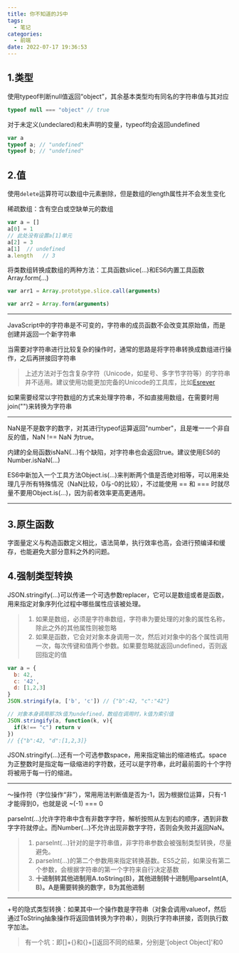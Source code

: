 ```yaml
---
title: 你不知道的JS中
tags:
  - 笔记
categories:
  - 前端
date: 2022-07-17 19:36:53
---
```


## 1.类型
使用typeof判断null值返回“object”，其余基本类型均有同名的字符串值与其对应
``` javascript
typeof null === "object" // true
```
<!--more-->
对于未定义(undeclared)和未声明的变量，typeof均会返回undefined
``` javascript
var a
typeof a; // "undefined"
typeof b; // "undefined"
```
## 2.值
使用`delete`运算符可以数组中元素删除，但是数组的length属性并不会发生变化

稀疏数组：含有空白或空缺单元的数组
``` javascript
var a = []
a[0] = 1
// 此处没有设置a[1]单元
a[2] = 3
a[1]  // undefined
a.length   // 3
```

将类数组转换成数组的两种方法：工具函数slice(...)和ES6内置工具函数Array.form(...)
``` javascript
var arr1 = Array.prototype.slice.call(arguments)

var arr2 = Array.form(arguments)
```

------
JavaScript中的字符串是不可变的，字符串的成员函数不会改变其原始值，而是创建并返回一个新字符串

当需要对字符串进行比较复杂的操作时，通常的思路是将字符串转换成数组进行操作，之后再拼接回字符串
> 上述方法对于包含复杂字符（Unicode，如星号、多字节字符等）的字符串并不适用。建议使用功能更加完备的Unicode的工具库，比如[Esrever](https://github.com/mathiasbynens/esrever)

如果需要经常以字符数组的方式来处理字符串，不如直接用数组，在需要时用join("")来转换为字符串

------
NaN是不是数字的数字，对其进行typeof运算返回"number"，且是唯一一个非自反的值，NaN !== NaN 为true。

内建的全局函数isNaN(...)有个缺陷，对字符串也会返回true。建议使用ES6的 Number.isNaN(...)

ES6中新加入一个工具方法Object.is(...)来判断两个值是否绝对相等，可以用来处理几乎所有特殊情况（NaN比较，0与-0的比较），不过能使用 == 和 === 时就尽量不要用Object.is(...)，因为前者效率更高更通用。

------

## 3.原生函数
字面量定义与构造函数定义相比，语法简单，执行效率也高，会进行预编译和缓存，也能避免大部分意料之外的问题。

## 4.强制类型转换
JSON.stringify(...)可以传递一个可选参数replacer，它可以是数组或者是函数，用来指定对象序列化过程中哪些属性应该被处理。
> 1. 如果是数组，必须是字符串数组，字符串为要处理的对象的属性名称，除此之外的其他属性则被忽略
> 2. 如果是函数，它会对对象本身调用一次，然后对对象中的各个属性调用一次，每次传键和值两个参数。如果要忽略就返回undefined，否则返回指定的值

``` javascript
var a = {
  b: 42,
  c: '42',
  d: [1,2,3]
}
JSON.stringify(a, ['b', 'c']) // {"b":42, "c":"42"}

// 对象本身调用那次k值为undefined，数组在调用时，k值为索引值
JSON.stringify(a, function(k, v){
  if(k!== "c") return v
})
// {{"b":42, "d":[1,2,3]}
```
JSON.stringify(...)还有一个可选参数space，用来指定输出的缩进格式。space为正整数时是指定每一级缩进的字符数，还可以是字符串，此时最前面的十个字符将被用于每一行的缩进。

---
～操作符（字位操作“非”），常用用法判断值是否为-1，因为根据位运算，只有-1才能得到0，也就是说  ~(-1) === 0

parseInt(...)允许字符串中含有非数字字符，解析按照从左到右的顺序，遇到非数字字符就停止。而Number(...)不允许出现非数字字符，否则会失败并返回NaN。
> 1. parseInt(...)针对的是字符串值，非字符串参数会被强制类型转换，尽量避免。
> 2. parseInt(...)的第二个参数用来指定转换基数。ES5之前，如果没有第二个参数，会根据字符串的第一个字符来自行决定基数
> 3. **十进制转其他进制用A.toString(B)，其他进制转十进制用parseInt(A, B)。A是需要转换的数字，B为其他进制**

---
+号的隐式类型转换：如果其中一个操作数是字符串（对象会调用valueof，然后通过ToString抽象操作将返回值转换为字符串），则执行字符串拼接，否则执行数字加法。
> 有一个坑：即\[]+{}和{}+[]返回不同的结果，分别是'[object Object]'和0

